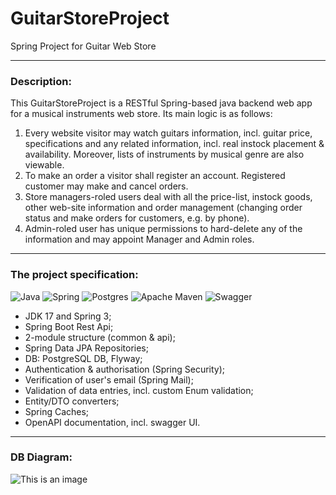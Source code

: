# GuitarStoreProject
Spring Project for Guitar Web Store
___

### Description:
This GuitarStoreProject is a RESTful Spring-based java backend web app for a musical instruments web store.
Its main logic is as follows:
1) Every website visitor may watch guitars information, incl. guitar price, specifications and any related information, incl. real instock placement & availability. 
Moreover, lists of instruments by musical genre are also viewable.  
2) To make an order a visitor shall register an account. Registered customer may make and cancel orders.
3) Store managers-roled users deal with all the price-list, instock goods, other web-site information and order management (changing order status and make orders for customers, 
e.g. by phone).
4) Admin-roled user has unique permissions to hard-delete any of the information and may appoint Manager and Admin roles.
___

### The project specification:
![Java](https://img.shields.io/badge/java-%23ED8B00.svg?style=for-the-badge&logo=java&logoColor=white)
![Spring](https://img.shields.io/badge/spring-%236DB33F.svg?style=for-the-badge&logo=spring&logoColor=white)
![Postgres](https://img.shields.io/badge/postgres-%23316192.svg?style=for-the-badge&logo=postgresql&logoColor=white)
![Apache Maven](https://img.shields.io/badge/Apache%20Maven-C71A36?style=for-the-badge&logo=Apache%20Maven&logoColor=white)
![Swagger](https://img.shields.io/badge/-Swagger-%23Clojure?style=for-the-badge&logo=swagger&logoColor=white)
- JDK 17 and Spring 3;
- Spring Boot Rest Api;
- 2-module structure (common & api);
- Spring Data JPA Repositories;
- DB: PostgreSQL DB, Flyway;
- Authentication & authorisation (Spring Security);
- Verification of user's email (Spring Mail);
- Validation of data entries, incl. custom Enum validation;
- Entity/DTO converters;
- Spring Caches;
- OpenAPI documentation, incl. swagger UI.
___ 

### DB Diagram:
![This is an image](https://i.ibb.co/8DXVnbL/guitarshop-DB.png)
